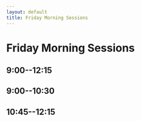 ```yaml
---
layout: default
title: Friday Morning Sessions
---
```


# Friday Morning Sessions

## 9:00--12:15

## 9:00--10:30

## 10:45--12:15
